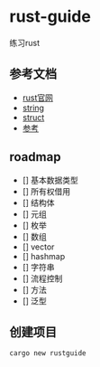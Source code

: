 # rust-guide
练习rust

## 参考文档
- [rust官网](https://www.rust-lang.org/)
- [string](https://doc.rust-lang.org/book/ch08-02-strings.html)
- [struct](https://doc.rust-lang.org/book/ch05-01-defining-structs.html)
- [参考](https://course.rs/basic/base-type/char-bool.html)

## roadmap
- [] 基本数据类型
- [] 所有权借用
- [] 结构体
- [] 元组
- [] 枚举
- [] 数组
- [] vector
- [] hashmap
- [] 字符串
- [] 流程控制
- [] 方法
- [] 泛型


## 创建项目
```shell
cargo new rustguide
```